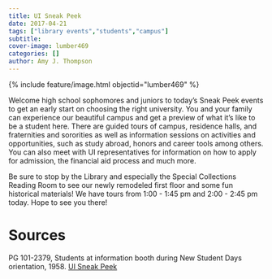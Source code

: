 ```yaml
---
title: UI Sneak Peek
date: 2017-04-21
tags: ["library events","students","campus"]
subtitle: 
cover-image: lumber469
categories: []
author: Amy J. Thompson
---
```


{% include feature/image.html objectid="lumber469" %}

Welcome high school sophomores and juniors to today’s Sneak Peek events to get an early start on choosing the right university. You and your family can experience our beautiful campus and get a preview of what it’s like to be a student here. There are guided tours of campus, residence halls, and fraternities and sororities as well as information sessions on activities and opportunities, such as study abroad, honors and career tools among others. You can also meet with UI representatives for information on how to apply for admission, the financial aid process and much more.

Be sure to stop by the Library and especially the Special Collections Reading Room to see our newly remodeled first floor and some fun historical materials! We have tours from 1:00 - 1:45 pm and 2:00 - 2:45 pm today. Hope to see you there!

# Sources

PG 101-2379, Students at information booth during New Student Days orientation, 1958. [UI Sneak Peek](http://www.uidaho.edu/events/sneak-peek)
